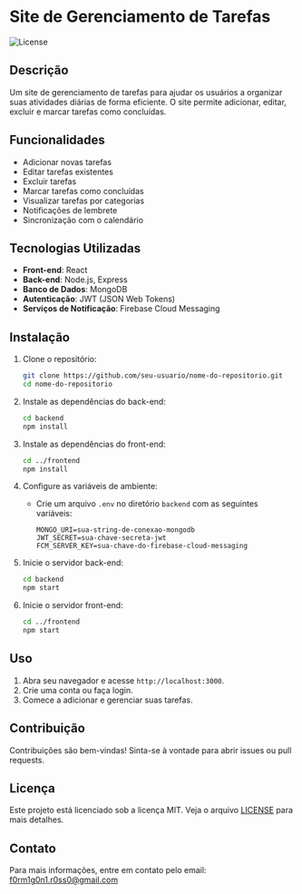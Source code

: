 # Site de Gerenciamento de Tarefas

![License](https://img.shields.io/badge/license-MIT-blue.svg)

## Descrição

Um site de gerenciamento de tarefas para ajudar os usuários a organizar suas atividades diárias de forma eficiente. O site permite adicionar, editar, excluir e marcar tarefas como concluídas.

## Funcionalidades

- Adicionar novas tarefas
- Editar tarefas existentes
- Excluir tarefas
- Marcar tarefas como concluídas
- Visualizar tarefas por categorias
- Notificações de lembrete
- Sincronização com o calendário

## Tecnologias Utilizadas

- **Front-end**: React
- **Back-end**: Node.js, Express
- **Banco de Dados**: MongoDB
- **Autenticação**: JWT (JSON Web Tokens)
- **Serviços de Notificação**: Firebase Cloud Messaging

## Instalação

1. Clone o repositório:
    ```sh
    git clone https://github.com/seu-usuario/nome-do-repositorio.git
    cd nome-do-repositorio
    ```

2. Instale as dependências do back-end:
    ```sh
    cd backend
    npm install
    ```

3. Instale as dependências do front-end:
    ```sh
    cd ../frontend
    npm install
    ```

4. Configure as variáveis de ambiente:
    - Crie um arquivo `.env` no diretório `backend` com as seguintes variáveis:
        ```env
        MONGO_URI=sua-string-de-conexao-mongodb
        JWT_SECRET=sua-chave-secreta-jwt
        FCM_SERVER_KEY=sua-chave-do-firebase-cloud-messaging
        ```

5. Inicie o servidor back-end:
    ```sh
    cd backend
    npm start
    ```

6. Inicie o servidor front-end:
    ```sh
    cd ../frontend
    npm start
    ```

## Uso

1. Abra seu navegador e acesse `http://localhost:3000`.
2. Crie uma conta ou faça login.
3. Comece a adicionar e gerenciar suas tarefas.

## Contribuição

Contribuições são bem-vindas! Sinta-se à vontade para abrir issues ou pull requests.

## Licença

Este projeto está licenciado sob a licença MIT. Veja o arquivo [LICENSE](LICENSE) para mais detalhes.

## Contato

Para mais informações, entre em contato pelo email: [f0rm1g0n1.r0ss0@gmail.com](mailto:f0rm1g0n1.r0ss0@gmail.com)

